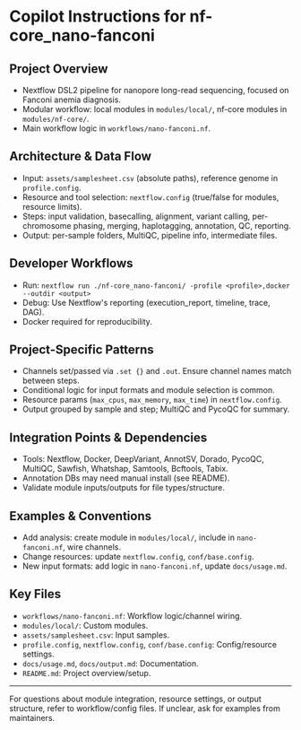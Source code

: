 # Copilot Instructions for nf-core_nano-fanconi

## Project Overview
- Nextflow DSL2 pipeline for nanopore long-read sequencing, focused on Fanconi anemia diagnosis.
- Modular workflow: local modules in `modules/local/`, nf-core modules in `modules/nf-core/`.
- Main workflow logic in `workflows/nano-fanconi.nf`.

## Architecture & Data Flow
- Input: `assets/samplesheet.csv` (absolute paths), reference genome in `profile.config`.
- Resource and tool selection: `nextflow.config` (true/false for modules, resource limits).
- Steps: input validation, basecalling, alignment, variant calling, per-chromosome phasing, merging, haplotagging, annotation, QC, reporting.
- Output: per-sample folders, MultiQC, pipeline info, intermediate files.

## Developer Workflows
- Run: `nextflow run ./nf-core_nano-fanconi/ -profile <profile>,docker --outdir <output>`
- Debug: Use Nextflow's reporting (execution_report, timeline, trace, DAG).
- Docker required for reproducibility.

## Project-Specific Patterns
- Channels set/passed via `.set {}` and `.out`. Ensure channel names match between steps.
- Conditional logic for input formats and module selection is common.
- Resource params (`max_cpus`, `max_memory`, `max_time`) in `nextflow.config`.
- Output grouped by sample and step; MultiQC and PycoQC for summary.

## Integration Points & Dependencies
- Tools: Nextflow, Docker, DeepVariant, AnnotSV, Dorado, PycoQC, MultiQC, Sawfish, Whatshap, Samtools, Bcftools, Tabix.
- Annotation DBs may need manual install (see README).
- Validate module inputs/outputs for file types/structure.

## Examples & Conventions
- Add analysis: create module in `modules/local/`, include in `nano-fanconi.nf`, wire channels.
- Change resources: update `nextflow.config`, `conf/base.config`.
- New input formats: add logic in `nano-fanconi.nf`, update `docs/usage.md`.

## Key Files
- `workflows/nano-fanconi.nf`: Workflow logic/channel wiring.
- `modules/local/`: Custom modules.
- `assets/samplesheet.csv`: Input samples.
- `profile.config`, `nextflow.config`, `conf/base.config`: Config/resource settings.
- `docs/usage.md`, `docs/output.md`: Documentation.
- `README.md`: Project overview/setup.

---
For questions about module integration, resource settings, or output structure, refer to workflow/config files. If unclear, ask for examples from maintainers.
